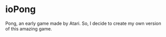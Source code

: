 # ioPong
Pong, an early game made by Atari. So, I decide to create my own version of this amazing game.
